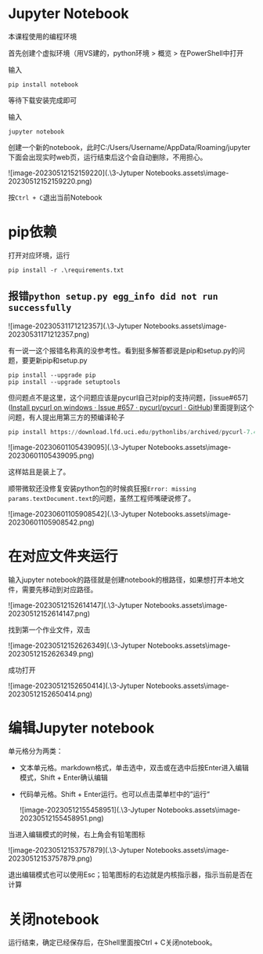 # Jupyter Notebook

本课程使用的编程环境

首先创建个虚拟环境（用VS建的，python环境 > 概览 > 在PowerShell中打开

输入

```shell
pip install notebook
```

等待下载安装完成即可

输入

```shell
jupyter notebook
```

创建一个新的notebook，此时C:/Users/Username/AppData/Roaming/jupyter下面会出现实时web页，运行结束后这个会自动删除，不用担心。

![image-20230512152159220](.\3-Jytuper Notebooks.assets\image-20230512152159220.png)

按`Ctrl + C`退出当前Notebook



# pip依赖

打开对应环境，运行

```shell
pip install -r .\requirements.txt
```



## 报错`python setup.py egg_info did not run successfully`

![image-20230531171212357](.\3-Jytuper Notebooks.assets\image-20230531171212357.png)

有一说一这个报错名称真的没参考性。看到挺多解答都说是pip和setup.py的问题，要更新pip和setup.py

```
pip install --upgrade pip
pip install --upgrade setuptools
```

但问题点不是这里，这个问题应该是pycurl自己对pip的支持问题，[issue#657]([Install pycurl on windows · Issue #657 · pycurl/pycurl · GitHub](https://github.com/pycurl/pycurl/issues/657))里面提到这个问题，有人提出用第三方的预编译轮子

```py
pip install https://download.lfd.uci.edu/pythonlibs/archived/pycurl-7.45.1-cp39-cp39-win_amd64.whl
```

![image-20230601105439095](.\3-Jytuper Notebooks.assets\image-20230601105439095.png)

这样姑且是装上了。

顺带微软还没修复安装python包的时候疯狂报`Error: missing params.textDocument.text`的问题，虽然工程师嘴硬说修了。

![image-20230601105908542](.\3-Jytuper Notebooks.assets\image-20230601105908542.png)

# 在对应文件夹运行

输入jupyter notebook的路径就是创建notebook的根路径，如果想打开本地文件，需要先移动到对应路径。

![image-20230512152614147](.\3-Jytuper Notebooks.assets\image-20230512152614147.png)

找到第一个作业文件，双击

![image-20230512152626349](.\3-Jytuper Notebooks.assets\image-20230512152626349.png)

成功打开

![image-20230512152650414](.\3-Jytuper Notebooks.assets\image-20230512152650414.png)



# 编辑Jupyter notebook

单元格分为两类：

- 文本单元格。markdown格式，单击选中，双击或在选中后按Enter进入编辑模式，Shift + Enter确认编辑

- 代码单元格。Shift + Enter运行。也可以点击菜单栏中的”运行“

  ![image-20230512155458951](.\3-Jytuper Notebooks.assets\image-20230512155458951.png)

当进入编辑模式的时候，右上角会有铅笔图标

![image-20230512153757879](.\3-Jytuper Notebooks.assets\image-20230512153757879.png)

退出编辑模式也可以使用Esc；铅笔图标的右边就是内核指示器，指示当前是否在计算





# 关闭notebook

运行结束，确定已经保存后，在Shell里面按Ctrl + C关闭notebook。